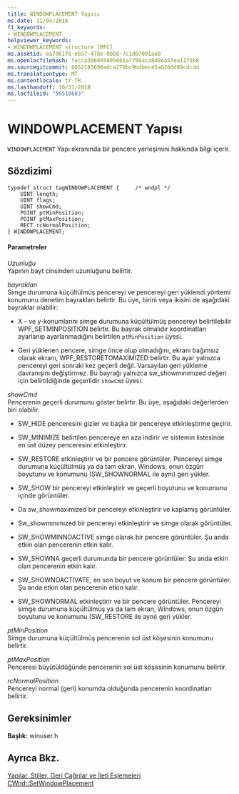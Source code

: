 ```yaml
---
title: WINDOWPLACEMENT Yapısı
ms.date: 11/04/2016
f1_keywords:
- WINDOWPLACEMENT
helpviewer_keywords:
- WINDOWPLACEMENT structure [MFC]
ms.assetid: ea7d61f6-eb57-478e-9b08-7c1d07091aa8
ms.openlocfilehash: fecca306045805661a7799aca8d9ea57ea11f5b8
ms.sourcegitcommit: 6052185696adca270bc9bdbec45a626dd89cdcdd
ms.translationtype: MT
ms.contentlocale: tr-TR
ms.lasthandoff: 10/31/2018
ms.locfileid: "50518683"
---
```

# <a name="windowplacement-structure"></a>WINDOWPLACEMENT Yapısı

`WINDOWPLACEMENT` Yapı ekranında bir pencere yerleşimini hakkında bilgi içerir.

## <a name="syntax"></a>Sözdizimi

```
typedef struct tagWINDOWPLACEMENT {     /* wndpl */
    UINT length;
    UINT flags;
    UINT showCmd;
    POINT ptMinPosition;
    POINT ptMaxPosition;
    RECT rcNormalPosition;
} WINDOWPLACEMENT;
```

#### <a name="parameters"></a>Parametreler

*Uzunluğu*<br/>
Yapının bayt cinsinden uzunluğunu belirtir.

*bayrakları*<br/>
Simge durumuna küçültülmüş pencereyi ve pencereyi geri yüklendi yöntemi konumunu denetim bayrakları belirtir. Bu üye, birini veya ikisini de aşağıdaki bayraklar olabilir:

- X - ve y-konumlarını simge durumuna küçültülmüş pencereyi belirtilebilir WPF_SETMINPOSITION belirtir. Bu bayrak olmalıdır koordinatları ayarlanıp ayarlanmadığını belirtilen `ptMinPosition` üyesi.

- Geri yüklenen pencere, simge önce olup olmadığını, ekranı bağımsız olarak ekranı, WPF_RESTORETOMAXIMIZED belirtir. Bu ayar yalnızca pencereyi geri sonraki kez geçerli değil. Varsayılan geri yükleme davranışını değiştirmez. Bu bayrağı yalnızca sw_showmınımızed değeri için belirtildiğinde geçerlidir `showCmd` üyesi.

*showCmd*<br/>
Pencerenin geçerli durumunu göster belirtir. Bu üye, aşağıdaki değerlerden biri olabilir:

- SW_HIDE penceresini gizler ve başka bir pencereye etkinleştirme geçirir.

- SW_MINIMIZE belirtilen pencereye en aza indirir ve sistemin listesinde en üst düzey penceresini etkinleştirir.

- SW_RESTORE etkinleştirir ve bir pencere görüntüler. Pencereyi simge durumuna küçültülmüş ya da tam ekran, Windows, onun özgün boyutunu ve konumunu (SW_SHOWNORMAL ile aynı) geri yükler.

- SW_SHOW bir pencereyi etkinleştirir ve geçerli boyutunu ve konumunu içinde görüntüler.

- Da sw_showmaxımızed bir pencereyi etkinleştirir ve kaplamış görüntüler.

- Sw_showmınımızed bir pencereyi etkinleştirir ve simge olarak görüntüler.

- SW_SHOWMINNOACTIVE simge olarak bir pencere görüntüler. Şu anda etkin olan pencerenin etkin kalır.

- SW_SHOWNA geçerli durumunda bir pencere görüntüler. Şu anda etkin olan pencerenin etkin kalır.

- SW_SHOWNOACTIVATE, en son boyut ve konum bir pencere görüntüler. Şu anda etkin olan pencerenin etkin kalır.

- SW_SHOWNORMAL etkinleştirir ve bir pencere görüntüler. Pencereyi simge durumuna küçültülmüş ya da tam ekran, Windows, onun özgün boyutunu ve konumunu (SW_RESTORE ile aynı) geri yükler.

*ptMinPosition*<br/>
Simge durumuna küçültülmüş pencerenin sol üst köşesinin konumunu belirtir.

*ptMaxPosition*<br/>
Penceresi büyütüldüğünde pencerenin sol üst köşesinin konumunu belirtir.

*rcNormalPosition*<br/>
Pencereyi normal (geri) konumda olduğunda pencerenin koordinatları belirtir.

## <a name="requirements"></a>Gereksinimler

**Başlık:** winuser.h

## <a name="see-also"></a>Ayrıca Bkz.

[Yapılar, Stiller, Geri Çağrılar ve İleti Eşlemeleri](../../mfc/reference/structures-styles-callbacks-and-message-maps.md)<br/>
[CWnd::SetWindowPlacement](../../mfc/reference/cwnd-class.md#setwindowplacement)


